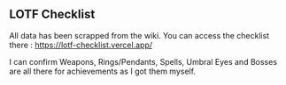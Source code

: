 ## LOTF Checklist
All data has been scrapped from the wiki.
You can access the checklist there :
https://lotf-checklist.vercel.app/

I can confirm Weapons, Rings/Pendants, Spells, Umbral Eyes and Bosses are all there for achievements as I got them myself.
